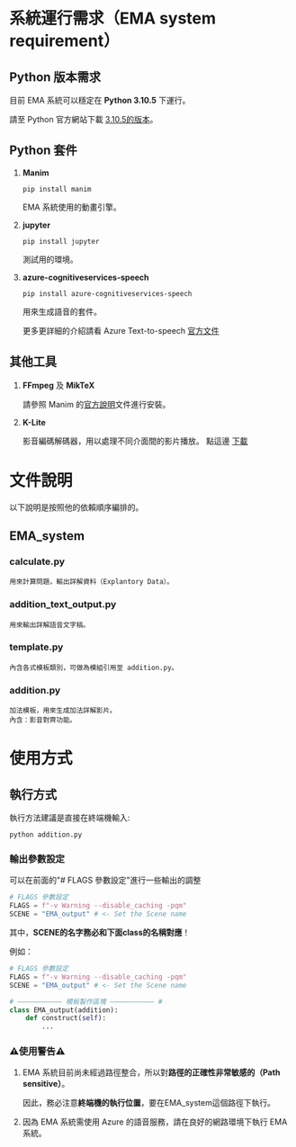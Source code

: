 # 系統運行需求（EMA system requirement）
## Python 版本需求
目前 EMA 系統可以穩定在 **Python 3.10.5** 下運行。

請至 Python 官方網站下載 [3.10.5的版本]((https://www.python.org/downloads/))。

## Python 套件
1. **Manim** 

    `pip install manim`

    EMA 系統使用的動畫引擎。
2. **jupyter**

    `pip install jupyter`

    測試用的環境。
3. **azure-cognitiveservices-speech**

    `pip install azure-cognitiveservices-speech`

    用來生成語音的套件。
    
    更多更詳細的介紹請看 Azure Text-to-speech [官方文件](https://learn.microsoft.com/en-us/azure/cognitive-services/speech-service/get-started-text-to-speech?tabs=windows%2Cterminal&pivots=programming-language-python)
## 其他工具
1. **FFmpeg** 及 **MikTeX**

    請參照 Manim 的[官方說明](https://github.com/3b1b/manim)文件進行安裝。

2. **K-Lite**

    影音編碼解碼器，用以處理不同介面間的影片播放。
    點這邊 [下載](https://codecguide.com/download_kl.htm)


# 文件說明
以下說明是按照他的依賴順序編排的。
## EMA_system
### calculate.py
    用來計算問題，輸出詳解資料（Explantory Data）。

### addition_text_output.py
    用來輸出詳解語音文字稿。

### template.py
    內含各式模板類別，可做為模組引用至 addition.py。

### addition.py
    加法模板，用來生成加法詳解影片。
    內含：影音對齊功能。

# 使用方式
## 執行方式
執行方法建議是直接在終端機輸入:

`python addition.py`

### 輸出參數設定
可以在前面的"# FLAGS 參數設定"進行一些輸出的調整
```python
# FLAGS 參數設定
FLAGS = f"-v Warning --disable_caching -pqm"
SCENE = "EMA_output" # <- Set the Scene name
```

其中，**SCENE的名字務必和下面class的名稱對應**！

例如：
```python
# FLAGS 參數設定
FLAGS = f"-v Warning --disable_caching -pqm"
SCENE = "EMA_output" # <- Set the Scene name

# ——————————— 模板製作區塊 ——————————— # 
class EMA_output(addition):
    def construct(self):
        ...
```

### ⚠️使用警告⚠️
1. EMA 系統目前尚未經過路徑整合，所以對**路徑的正確性非常敏感的（Path sensitive）**。

    因此，務必注意**終端機的執行位置**，要在EMA_system這個路徑下執行。

2. 因為 EMA 系統需使用 Azure 的語音服務，請在良好的網路環境下執行 EMA 系統。


